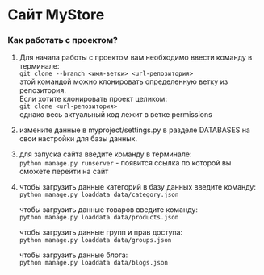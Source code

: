# Сайт MyStore  

### Как работать с проектом?
1) Для начала работы с проектом вам необходимо ввести команду в терминале:  
`git clone --branch <имя-ветки> <url-репозитория>`  
этой командой можно клонировать определенную ветку из репозитория.  
Если хотите клонировать проект целиком:  
`git clone <url-репозитория>`  
однако весь актуальный код лежит в ветке permissions

3) измените данные в myproject/settings.py в разделе DATABASES на свои настройки для базы данных.

4) для запуска сайта введите команду в терминале:  
   `python manage.py runserver`  - появится ссылка по которой вы сможете перейти на сайт

5) чтобы загрузить данные категорий в базу данных введите команду:  
   `python manage.py loaddata data/category.json`
   
   чтобы загрузить данные товаров введите команду:  
   `python manage.py loaddata data/products.json`
   
   чтобы загрузить данные групп и прав доступа:  
   `python manage.py loaddata data/groups.json`
   
   чтобы загрузить данные блога:  
   `python manage.py loaddata data/blogs.json`  




